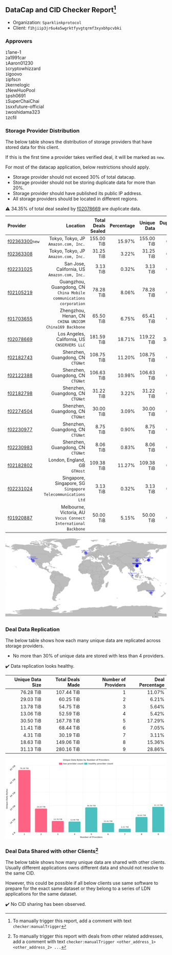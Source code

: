 ## DataCap and CID Checker Report[^1]
 - Organization: `Sparklinkprotocol`
 - Client: `f1hjiip3jr6u4a5wgrktfyvgtqrmf3xyxbhpcvbki`
### Approvers
`1`1ane-1<br/>`2`a1991car<br/>`1`Aaron01230<br/>`1`cryptowhizzard<br/>`1`igoovo<br/>`1`ipfscn<br/>`2`kernelogic<br/>`1`NewHuoPool<br/>`1`psh0691<br/>`1`SuperChaiChai<br/>`1`sxxfuture-official<br/>`1`woshidama323<br/>`1`zcfil

### Storage Provider Distribution
The below table shows the distribution of storage providers that have stored data for this client.

If this is the first time a provider takes verified deal, it will be marked as `new`.

For most of the datacap application, below restrictions should apply.
 - Storage provider should not exceed 30% of total datacap.
 - Storage provider should not be storing duplicate data for more than 20%.
 - Storage provider should have published its public IP address.
 - All storage providers should be located in different regions.

⚠️ 34.35% of total deal sealed by [f02078669](https://filfox.info/en/address/f02078669) are duplicate data.

| Provider                                                    |                                                               Location | Total Deals Sealed | Percentage | Unique Data | Duplicate Deals |
| :---------------------------------------------------------- | ---------------------------------------------------------------------: | -----------------: | ---------: | ----------: | --------------: |
| [f02363300](https://filfox.info/en/address/f02363300)`new`  |                                Tokyo, Tokyo, JP<br/>`Amazon.com, Inc.` |         155.00 TiB |     15.97% |  155.00 TiB |           0.00% |
| [f02363308](https://filfox.info/en/address/f02363308)       |                                Tokyo, Tokyo, JP<br/>`Amazon.com, Inc.` |          31.25 TiB |      3.22% |   31.25 TiB |           0.00% |
| [f02231025](https://filfox.info/en/address/f02231025)       |                        San Jose, California, US<br/>`Amazon.com, Inc.` |           3.13 TiB |      0.32% |    3.13 TiB |           0.00% |
| [f02105219](https://filfox.info/en/address/f02105219)       | Guangzhou, Guangdong, CN<br/>`China Mobile communications corporation` |          78.28 TiB |      8.06% |   78.28 TiB |           0.00% |
| [f01703655](https://filfox.info/en/address/f01703655)       |              Zhengzhou, Henan, CN<br/>`CHINA UNICOM China169 Backbone` |          65.50 TiB |      6.75% |   65.41 TiB |           0.14% |
| [f02078669](https://filfox.info/en/address/f02078669)       |                        Los Angeles, California, US<br/>`CNSERVERS LLC` |         181.59 TiB |     18.71% |  119.22 TiB |          34.35% |
| [f02182743](https://filfox.info/en/address/f02182743)       |                                   Shenzhen, Guangdong, CN<br/>`CTGNet` |         108.75 TiB |     11.20% |  108.75 TiB |           0.00% |
| [f02122388](https://filfox.info/en/address/f02122388)       |                                   Shenzhen, Guangdong, CN<br/>`CTGNet` |         106.63 TiB |     10.98% |  106.63 TiB |           0.00% |
| [f02182798](https://filfox.info/en/address/f02182798)       |                                   Shenzhen, Guangdong, CN<br/>`CTGNet` |          31.22 TiB |      3.22% |   31.22 TiB |           0.00% |
| [f02274504](https://filfox.info/en/address/f02274504)       |                                   Shenzhen, Guangdong, CN<br/>`CTGNet` |          30.00 TiB |      3.09% |   30.00 TiB |           0.00% |
| [f02230977](https://filfox.info/en/address/f02230977)       |                                   Shenzhen, Guangdong, CN<br/>`CTGNet` |           8.75 TiB |      0.90% |    8.75 TiB |           0.00% |
| [f02230983](https://filfox.info/en/address/f02230983)       |                                   Shenzhen, Guangdong, CN<br/>`CTGNet` |           8.06 TiB |      0.83% |    8.06 TiB |           0.00% |
| [f02182802](https://filfox.info/en/address/f02182802)       |                                       London, England, GB<br/>`GTHost` |         109.38 TiB |     11.27% |  109.38 TiB |           0.00% |
| [f02231024](https://filfox.info/en/address/f02231024)       |        Singapore, Singapore, SG<br/>`Singapore Telecommunications Ltd` |           3.13 TiB |      0.32% |    3.13 TiB |           0.00% |
| [f01920887](https://filfox.info/en/address/f01920887)       |     Melbourne, Victoria, AU<br/>`Vocus Connect International Backbone` |          50.00 TiB |      5.15% |   50.00 TiB |           0.00% |

<img src="https://raw.githubusercontent.com/data-preservation-programs/filplus-checker-assets/main/filecoin-project/filecoin-plus-large-datasets/issues/1671/1693551440344.png"/>

### Deal Data Replication
The below table shows how each many unique data are replicated across storage providers.

- No more than 30% of unique data are stored with less than 4 providers.

✔️ Data replication looks healthy.

| Unique Data Size | Total Deals Made | Number of Providers | Deal Percentage |
| ---------------: | ---------------: | ------------------: | --------------: |
|        76.28 TiB |       107.44 TiB |                   1 |          11.07% |
|        29.03 TiB |        60.25 TiB |                   2 |           6.21% |
|        13.78 TiB |        54.75 TiB |                   3 |           5.64% |
|        13.06 TiB |        52.59 TiB |                   4 |           5.42% |
|        30.50 TiB |       167.78 TiB |                   5 |          17.29% |
|        11.41 TiB |        68.44 TiB |                   6 |           7.05% |
|         4.31 TiB |        30.19 TiB |                   7 |           3.11% |
|        18.63 TiB |       149.06 TiB |                   8 |          15.36% |
|        31.13 TiB |       280.16 TiB |                   9 |          28.86% |

<img src="https://raw.githubusercontent.com/data-preservation-programs/filplus-checker-assets/main/filecoin-project/filecoin-plus-large-datasets/issues/1671/1693551441043.png"/>

### Deal Data Shared with other Clients[^3]
The below table shows how many unique data are shared with other clients.
Usually different applications owns different data and should not resolve to the same CID.

However, this could be possible if all below clients use same software to prepare for the exact same dataset or they belong to a series of LDN applications for the same dataset.

✔️ No CID sharing has been observed.

[^1]: To manually trigger this report, add a comment with text `checker:manualTrigger`

[^2]: Deals from those addresses are combined into this report as they are specified with `checker:manualTrigger`

[^3]: To manually trigger this report with deals from other related addresses, add a comment with text `checker:manualTrigger <other_address_1> <other_address_2> ...`
